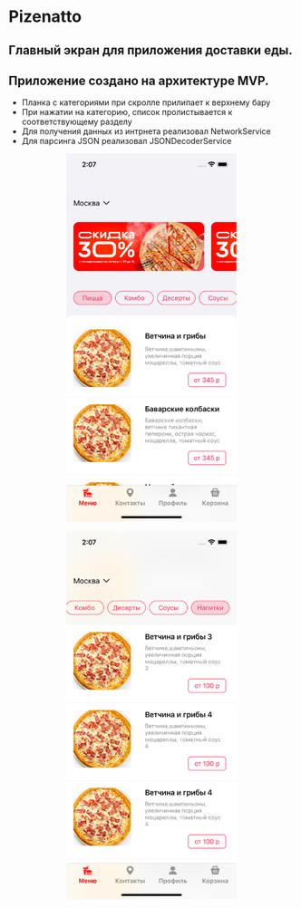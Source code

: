 # Pizenatto

## Главный экран для приложения доставки еды. 
## Приложение создано на архитектуре MVP.


+ Планка с категориями при скролле прилипает к верхнему бару
+ При нажатии на категорию, список пролистывается к
соответствующему разделу
+ Для получения данных из интрнета реализовал NetworkService
+ Для парсинга JSON реализовал JSONDecoderService


<p align="center"> <img src=https://github.com/Sergey-Shteyman/Pizenatto/blob/main/Screenshots/Simulator%20Screen%20Shot%20-%20iPhone%2013%20-%202022-10-16%20at%2014.07.07.png width="300" height="650"></p>


<p align="center"> <img src=https://github.com/Sergey-Shteyman/Pizenatto/blob/main/Screenshots/Simulator%20Screen%20Shot%20-%20iPhone%2013%20-%202022-10-16%20at%2014.07.38.png width="300" height="650"></p>
